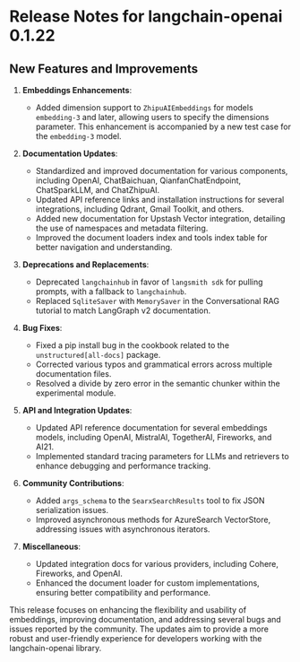 # Release Notes for langchain-openai 0.1.22

## New Features and Improvements

1. **Embeddings Enhancements**:
   - Added dimension support to `ZhipuAIEmbeddings` for models `embedding-3` and later, allowing users to specify the dimensions parameter. This enhancement is accompanied by a new test case for the `embedding-3` model.

2. **Documentation Updates**:
   - Standardized and improved documentation for various components, including OpenAI, ChatBaichuan, QianfanChatEndpoint, ChatSparkLLM, and ChatZhipuAI.
   - Updated API reference links and installation instructions for several integrations, including Qdrant, Gmail Toolkit, and others.
   - Added new documentation for Upstash Vector integration, detailing the use of namespaces and metadata filtering.
   - Improved the document loaders index and tools index table for better navigation and understanding.

3. **Deprecations and Replacements**:
   - Deprecated `langchainhub` in favor of `langsmith sdk` for pulling prompts, with a fallback to `langchainhub`.
   - Replaced `SqliteSaver` with `MemorySaver` in the Conversational RAG tutorial to match LangGraph v2 documentation.

4. **Bug Fixes**:
   - Fixed a pip install bug in the cookbook related to the `unstructured[all-docs]` package.
   - Corrected various typos and grammatical errors across multiple documentation files.
   - Resolved a divide by zero error in the semantic chunker within the experimental module.

5. **API and Integration Updates**:
   - Updated API reference documentation for several embeddings models, including OpenAI, MistralAI, TogetherAI, Fireworks, and AI21.
   - Implemented standard tracing parameters for LLMs and retrievers to enhance debugging and performance tracking.

6. **Community Contributions**:
   - Added `args_schema` to the `SearxSearchResults` tool to fix JSON serialization issues.
   - Improved asynchronous methods for AzureSearch VectorStore, addressing issues with asynchronous iterators.

7. **Miscellaneous**:
   - Updated integration docs for various providers, including Cohere, Fireworks, and OpenAI.
   - Enhanced the document loader for custom implementations, ensuring better compatibility and performance.

This release focuses on enhancing the flexibility and usability of embeddings, improving documentation, and addressing several bugs and issues reported by the community. The updates aim to provide a more robust and user-friendly experience for developers working with the langchain-openai library.